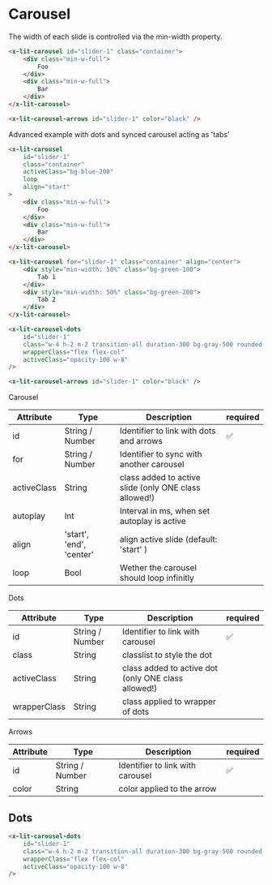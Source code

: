# Carousel

The width of each slide is controlled via the min-width property.

```html
<x-lit-carousel id="slider-1" class="container">
    <div class="min-w-full">
        Foo
    </div>
    <div class="min-w-full">
        Bar
    </div>
</x-lit-carousel>

<x-lit-carousel-arrows id="slider-1" color="black" />
```

Advanced example with dots and synced carousel acting as 'tabs'

```html
<x-lit-carousel
    id="slider-1"
    class="container"
    activeClass="bg-blue-200"
    loop
    align="start"
>
    <div class="min-w-full">
        Foo
    </div>
    <div class="min-w-full">
        Bar
    </div>
</x-lit-carousel>

<x-lit-carousel for="slider-1" class="container" align="center">
    <div style="min-width: 50%" class="bg-green-100">
        Tab 1
    </div>
    <div style="min-width: 50%" class="bg-green-200">
        Tab 2
    </div>
</x-lit-carousel>

<x-lit-carousel-dots
    id="slider-1"
    class="w-4 h-2 m-2 transition-all duration-300 bg-gray-500 rounded-full opacity-25"
    wrapperClass="flex flex-col"
    activeClass="opacity-100 w-8"
/>

<x-lit-carousel-arrows id="slider-1" color="black" />
```

Carousel

| Attribute   | Type                     | Description                                           | required |
| ----------- | ------------------------ | ----------------------------------------------------- | -------- |
| id          | String / Number          | Identifier to link with dots and arrows               | ✅       |
| for         | String / Number          | Identifier to sync with another carousel              |          |
| activeClass | String                   | class added to active slide (only ONE class allowed!) |          |
| autoplay    | Int                      | Interval in ms, when set autoplay is active           |          |
| align       | 'start', 'end', 'center' | align active slide (default: 'start' )                |          |
| loop        | Bool                     | Wether the carousel should loop infinitly             |          |

Dots

| Attribute    | Type            | Description                                         | required |
| ------------ | --------------- | --------------------------------------------------- | -------- |
| id           | String / Number | Identifier to link with carousel                    | ✅       |
| class        | String          | classlist to style the dot                          |          |
| activeClass  | String          | class added to active dot (only ONE class allowed!) |          |
| wrapperClass | String          | class applied to wrapper of dots                    |          |

Arrows

| Attribute | Type            | Description                      | required |
| --------- | --------------- | -------------------------------- | -------- |
| id        | String / Number | Identifier to link with carousel | ✅       |
| color     | String          | color applied to the arrow       |          |

## Dots

```html
<x-lit-carousel-dots
    id="slider-1"
    class="w-4 h-2 m-2 transition-all duration-300 bg-gray-500 rounded-full opacity-25"
    wrapperClass="flex flex-col"
    activeClass="opacity-100 w-8"
/>
```
